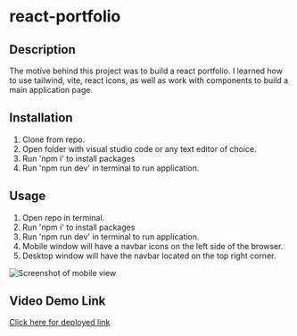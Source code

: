 # react-portfolio

## Description
The motive behind this project was to build a react portfolio. I learned how to use tailwind, vite, react icons, as well as work with components to build a main application page. 
 
## Installation
1. Clone from repo.
2. Open folder with visual studio code or any text editor of choice.
3. Run 'npm i' to install packages
4. Run 'npm run dev' in terminal to run application.

## Usage
1. Open repo in terminal.
2. Run 'npm i' to install packages
3. Run 'npm run dev' in terminal to run application.
4. Mobile window will have a navbar icons on the left side of the browser.
5. Desktop window will have the navbar located on the top right corner.

![Screenshot of mobile view](../src/assets/Portfolio-mobileview.png)

## Video Demo Link
[Click here for deployed link](https://lndvng.github.io/react-portfolio/)